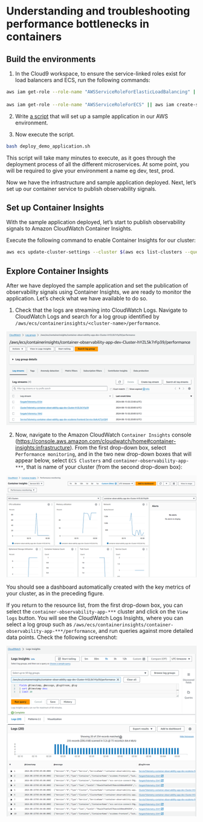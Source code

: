 # Understanding and troubleshooting performance bottlenecks in containers

## Build the environments

1. In the Cloud9 workspace, to ensure the service-linked roles exist for load balancers and ECS, run the following commands:

```sh
aws iam get-role --role-name "AWSServiceRoleForElasticLoadBalancing" || aws iam create-service-linked-role --aws-service-name "elasticloadbalancing.amazonaws.com"

aws iam get-role --role-name "AWSServiceRoleForECS" || aws iam create-service-linked-role --aws-service-name "ecs.amazonaws.com"
```

2. Write [a script](../deploy_demo_application.sh) that will set up a sample application in our AWS environment.

3. Now execute the script.

```sh
bash deploy_demo_application.sh
```

This script will take many minutes to execute, as it goes through the deployment process of all the different microservices. At some point, you will be required to give your environment a name eg dev, test, prod.

Now we have the infrastructure and sample application deployed. Next, let’s set up our container service to publish observability signals.

## Set up Container Insights

With the sample application deployed, let’s start to publish observability signals to Amazon CloudWatch Container Insights.

Execute the following command to enable Container Insights for our cluster:

```sh
aws ecs update-cluster-settings --cluster $(aws ecs list-clusters --query "clusterArns[*]" --output text | sed 's/\s\+/\n/g' | grep container-observability-app-) --settings name=containerInsights,value=enabled --region ${AWS_REGION}
```

## Explore Container Insights

After we have deployed the sample application and set the publication of observability signals using Container Insights, we are ready to monitor the application. Let’s check what we have available to do so.

1. Check that the logs are streaming into CloudWatch Logs. Navigate to CloudWatch Logs and search for a log group identified by `/aws/ecs/containerinsights/<cluster-name>/performance`.

![cluster-log-group](/images/cluster-log-group.png)

2. Now, navigate to the Amazon CloudWatch `Container Insights` console (https://console.aws.amazon.com/cloudwatch/home#container-insights:infrastructure). From the first drop-down box, select `Performance monitoring`, and in the two new drop-down boxes that will appear below, select `ECS Clusters` and `container-observability-app-***`, that is name of your cluster (from the second drop-down box):

![clusters-container-insights](/images/clusters-container-insights.png)

You should see a dashboard automatically created with the key metrics of your cluster, as in the preceding figure.

If you return to the resource list, from the first drop-down box, you can select the `container-observability-app-***` cluster and click on the `View logs` button. You will see the CloudWatch Logs Insights, where you can select a log group such as `/aws/ecs/containerinsights/container-observability-app-***/performance`, and run queries against more detailed data points. Check the following screenshot:

![performance logs-insights-1](/images/performance%20logs-insights-1.png)
![performance logs-insights-2](/images/performance%20logs-insights-2.png)

